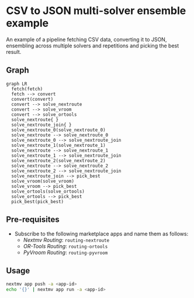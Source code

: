 # CSV to JSON multi-solver ensemble example

An example of a pipeline fetching CSV data, converting it to JSON, ensembling across multiple solvers and repetitions and picking the best result.

## Graph

```mermaid
graph LR
  fetch(fetch)
  fetch --> convert
  convert(convert)
  convert --> solve_nextroute
  convert --> solve_vroom
  convert --> solve_ortools
  solve_nextroute{ }
  solve_nextroute_join{ }
  solve_nextroute_0(solve_nextroute_0)
  solve_nextroute --> solve_nextroute_0
  solve_nextroute_0 --> solve_nextroute_join
  solve_nextroute_1(solve_nextroute_1)
  solve_nextroute --> solve_nextroute_1
  solve_nextroute_1 --> solve_nextroute_join
  solve_nextroute_2(solve_nextroute_2)
  solve_nextroute --> solve_nextroute_2
  solve_nextroute_2 --> solve_nextroute_join
  solve_nextroute_join --> pick_best
  solve_vroom(solve_vroom)
  solve_vroom --> pick_best
  solve_ortools(solve_ortools)
  solve_ortools --> pick_best
  pick_best(pick_best)
```

## Pre-requisites

- Subscribe to the following marketplace apps and name them as follows:
  - _Nextmv Routing_: `routing-nextroute`
  - _OR-Tools Routing_: `routing-ortools`
  - _PyVroom Routing_: `routing-pyvroom`

## Usage

```bash
nextmv app push -a <app-id>
echo '{}' | nextmv app run -a <app-id>
```
